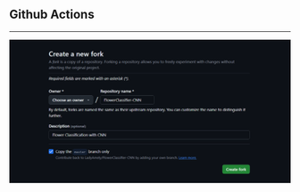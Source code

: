 ## Github Actions

---

![](https://github.com/InzynieriaOprogramowaniaAGH/MDO2025_INO/blob/AN417592/ITE/GC_L05/images/fork%20cnn%20classifier.png)
